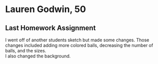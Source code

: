 <h1>Lauren Godwin, 50</h1>
<h2>Last Homework Assignment</h2>
<p>I went off of another students sketch but made some changes. Those changes included adding more colored balls, decreasing the number of balls, and the sizes.<br> I also changed the background.</p> 
